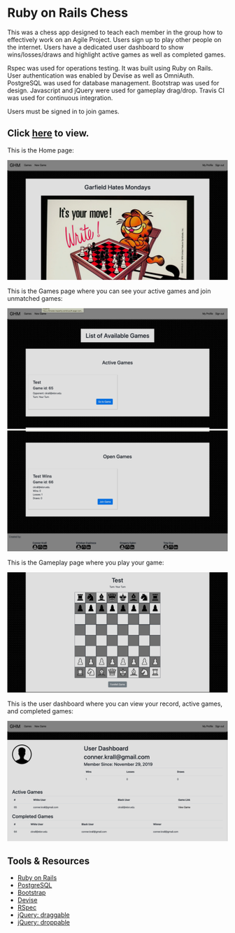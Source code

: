 # Ruby on Rails Chess

This was a chess app designed to teach each member in the group how to effectively work on an Agile Project. Users sign up to play other people on the internet. Users have a dedicated user dashboard to show wins/losses/draws and highlight active games as well as completed games.

Rspec was used for operations testing. It was built using Ruby on Rails. User authentication was enabled by Devise as well as OmniAuth. PostgreSQL was used for database management. Bootstrap was used for design. Javascript and jQuery were used for gameplay drag/drop. Travis CI was used for continuous integration.

Users must be signed in to join games.

## Click [here](https://ruby-on-rails-chess.herokuapp.com/) to view.

This is the Home page:

![Home Screenshot](./app/assets/images/chess_screenshot1.png)

This is the Games page where you can see your active games and join unmatched games:

![Games Screenshot](./app/assets/images/chess_screenshot2.png)
![Games Screenshot2](./app/assets/images/chess_screenshot3.png)

This is the Gameplay page where you play your game:

![Gameplay Screenshot](./app/assets/images/chess_screenshot4.png)

This is the user dashboard where you can view your record, active games, and completed games:

![User Dash Screenshot](./app/assets/images/chess_screenshot5.png)

## Tools & Resources

* [Ruby on Rails](https://rubyonrails.org/) 
* [PostgreSQL](https://www.postgresql.org/)
* [Bootstrap](https://getbootstrap.com/)
* [Devise](https://github.com/plataformatec/devise/)
* [RSpec](https://github.com/rspec/rspec-rails/)
* [jQuery: draggable](https://jqueryui.com/draggable/)
* [jQuery: droppable](https://jqueryui.com/droppable/)